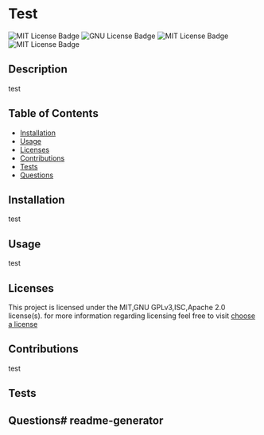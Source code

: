 
# Test

  ![MIT License Badge](https://img.shields.io/badge/license-MIT-blue)
  ![GNU License Badge](https://img.shields.io/badge/license-GNU_GPLv3-blue)
  ![MIT License Badge](https://img.shields.io/badge/license-ISC-blue)
  ![MIT License Badge](https://img.shields.io/badge/license-Apache_2.0-blue)

## Description
  test

## Table of Contents

  * [Installation](#Installation)
  * [Usage](#Usage)
  * [Licenses](#Licenses)
  * [Contributions](#Contributions)
  * [Tests](#Tests)
  * [Questions](#Questions)

## Installation
  test

## Usage
  test

## Licenses
  This project is licensed under the MIT,GNU GPLv3,ISC,Apache 2.0 license(s). for more information regarding licensing feel free to visit
  [choose a license](https://choosealicense.com/)

## Contributions
  test

## Tests
   

## Questions# readme-generator